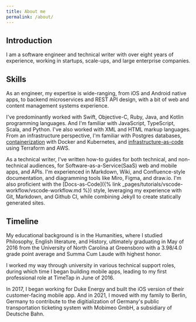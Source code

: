 ```yaml
---
title: About me
permalink: /about/
---
```


## Introduction

I am a software engineer and technical writer with over eight years of experience, working in startups, scale-ups, and large enterprise companies.

## Skills

As an engineer, my expertise is wide-ranging, from iOS and Android native apps, to backend microservices and REST API design, with a bit of web and content management systems experience. 

I've predominantly worked with Swift, Objective-C, Ruby, Java, and Kotlin programming languages. And I'm familiar with JavaScript, TypeScript, Scala, and Python. I've also worked with XML and HTML markup languages. From an infrastructure perspective, I'm familiar with Postgres databases, [containerization](https://en.wikipedia.org/wiki/Containerization_(computing)) with Docker and Kubernetes, and [infrastructure-as-code](https://en.wikipedia.org/wiki/Infrastructure_as_code) using Terraform and AWS.

As a technical writer, I've written how-to guides for both technical, and non-technical audiences, for Software-as-a-Service(SaaS) web and mobile apps, and APIs. I'm experienced in Markdown, Wiki, and Confluence-style documentation, and diagramming tools like Miro, Figma, and draw.io. I'm also proficient with the [Docs-as-Code]({% link _pages/tutorials/vscode-workflow/vscode-workflow.md %}) style, leveraging my experience with Git, Markdown, and Github CI, while combining Jekyll to create statically generated sites.

## Timeline

My educational background is in the Humanities, where I studied Philosophy, English literature, and History, ultimately graduating in May of 2016 from the University of North Carolina at Greensboro with a 3.98/4.0 grade point average and Summa Cum Laude with highest honor.

I worked my way through university in various technical support roles, during which time I began building mobile apps, leading to my first professional role at TimeTap in June of 2016.

In 2017, I began working for Duke Energy and built the iOS version of their customer-facing mobile app. And in 2021, I moved with my family to Berlin, Germany to contribute to the digitialization of Germany's public transportation ticketing system with Mobimeo GmbH, a subsidiary of Deutsche Bahn.